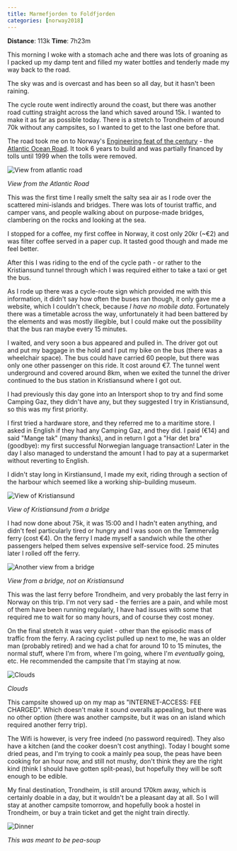 ```yaml
---
title: Marmefjorden to Foldfjorden
categories: [norway2018]
---
```


**Distance**: 113k
**Time**: 7h23m

This morning I woke with a stomach ache and there was lots of groaning as I
packed up my damp tent and filled my water bottles and tenderly made my way
back to the road.

The sky was and is overcast and has been so all day, but it hasn't been
raining.

The cycle route went indirectly around the coast, but there was another road
cutting straight across the land which saved around 15k. I wanted to make it
as far as possible today. There is a stretch to Trondheim of around 70k
without any campsites, so I wanted to get to the last one before that.

The road took me on to Norway's [Engineering feat of the
century](https://www.visitnorway.com/places-to-go/fjord-norway/northwest/listings-northwest/national-tourist-route-atlanterhavsvegen/11862/) - the [Atlantic Ocean Road](https://en.wikipedia.org/wiki/Atlantic_Ocean_Road). It took 6 years to build and was partially financed by tolls until 1999 when
the tolls were removed.

![View from atlantic road](/images/norway/2018-07-12/IMG_20180712_115229.jpg)

*View from the Atlantic Road*

This was the first time I really smelt the salty sea air as I rode over the
scattered mini-islands and bridges. There was lots of tourist traffic, and
camper vans, and people walking about on purpose-made bridges, clambering on
the rocks and looking at the sea.

I stopped for a coffee, my first coffee in Norway, it cost only 20kr (~€2) and
was filter coffee served in a paper cup. It tasted good though and made me
feel better.

After this I was riding to the end of the cycle path - or rather to the
Kristiansund tunnel through which I was required either to take a taxi or get
the bus.

As I rode up there was a cycle-route sign which provided me with this
information, it didn't say how often the buses ran though, it only gave me a
website, which I couldn't check, because _I have no mobile data_. Fortunately
there was a timetable across the way, unfortunately it had been battered by
the elements and was mostly illegible, but I could make out the possibility
that the bus ran maybe every 15 minutes.

I waited, and very soon a bus appeared and pulled in. The driver got out and
put my baggage in the hold and I put my bike on the bus (there was a
wheelchair space). The bus could have carried 60 people, but there was only
one other passenger on this ride. It cost around €7. The tunnel went
underground and covered around 8km, when we exited the tunnel the driver
continued to the bus station in Kristiansund where I got out.

I had previously this day gone into an Intersport shop to try and find some
Camping Gaz, they didn't have any, but they suggested I try in Kristiansund,
so this was my first priority.

I first tried a hardware store, and they referred me to a maritime store. I
asked in English if they had any Camping Gaz, and they did. I paid (€14) and
said "Mange tak" (many thanks), and in return I got a "Har det bra" (goodbye):
my first successful Norwegian language transaction! Later in the day I also
managed to understand the amount I had to pay at a supermarket without
reverting to English.

I didn't stay long in Kirstiansund, I made my exit, riding through a section
of the harbour which seemed like a working ship-building museum.

![View of Kristiansund](/images/norway/2018-07-12/IMG_20180712_151524.jpg)

*View of Kristiansund from a bridge*

I had now done about 75k, it was 15:00 and I hadn't eaten anything, and didn't
feel particularly tired or hungry and I was soon on the Tømmervåg ferry (cost
€4). On the ferry I made myself a sandwich while the other passengers helped
them selves expensive self-service food. 25 minutes later I rolled off the
ferry.

![Another view from a bridge](/images/norway/2018-07-12/IMG_20180712_174734.jpg)

*View from a bridge, not on Kristiansund*

This was the last ferry before Trondheim, and very probably the last ferry in
Norway on this trip. I'm not very sad - the ferries are a pain, and while most
of them have been running regularly, I have had issues with some that required
me to wait for so many hours, and of course they cost money.

On the final stretch it was very quiet - other than the episodic mass of
traffic from the ferry. A racing cyclist pulled up next to me, he was an older
man (probably retired) and we had a chat for around 10 to 15 minutes, the
normal stuff, where I'm from, where I'm going, where I'm _eventually_ going,
etc. He recommended the campsite that I'm staying at now.

![Clouds](/images/norway/2018-07-12/IMG_20180712_180904.jpg)

*Clouds*

This campsite showed up on my map as "INTERNET-ACCESS: FEE CHARGED". Which
doesn't make it sound overalls appealing, but there was no other option (there
was another campsite, but it was on an island which required another ferry
trip).

The Wifi is however, is very free indeed (no password required). They also
have a kitchen (and the cooker doesn't cost anything). Today I bought some
dried peas, and I'm trying to cook a mainly pea soup, the peas have been
cooking for an hour now, and still not mushy, don't think they are the right
kind (think I should have gotten split-peas), but hopefully they will be soft
enough to be edible.

My final destination, Trondheim, is still around 170km away, which is
certainly doable in a day, but it wouldn't be a pleasant day at all. So I will
stay at another campsite tomorrow, and hopefully book a hostel in Trondheim,
or buy a train ticket and get the night train directly.

![Dinner](/images/norway/2018-07-12/IMG_20180712_201249.jpg)

*This was meant to be pea-soup*
